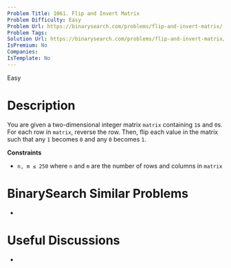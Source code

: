 ```yaml
---
Problem Title: 1061. Flip and Invert Matrix
Problem Difficulty: Easy
Problem Url: https://binarysearch.com/problems/flip-and-invert-matrix/
Problem Tags: 
Solution Url: https://binarysearch.com/problems/flip-and-invert-matrix/solutions/
IsPremium: No
Companies: 
IsTemplate: No
---
```


<span style="color: ;">Easy</span>

# Description

You are given a two-dimensional integer matrix `matrix` containing `1`s and `0`s. For each row in `matrix`, reverse the row. Then, flip each value in the matrix such that any `1` becomes `0` and any `0` becomes `1`.

**Constraints**
- `n, m ≤ 250` where `n` and `m` are the number of rows and columns in `matrix`

# BinarySearch Similar Problems

- []()

# Useful Discussions

- []()
